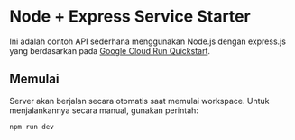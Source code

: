 # Node + Express Service Starter

Ini adalah contoh API sederhana menggunakan Node.js dengan express.js yang berdasarkan pada [Google Cloud Run Quickstart](https://cloud.google.com/run/docs/quickstarts/build-and-deploy/deploy-nodejs-service).

## Memulai

Server akan berjalan secara otomatis saat memulai workspace. Untuk menjalankannya secara manual, gunakan perintah:

```bash
npm run dev
```
